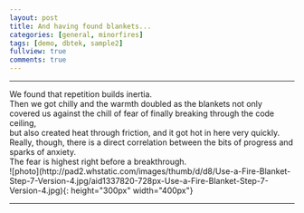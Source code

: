 ```yaml
---
layout: post
title: And having found blankets...
categories: [general, minorfires]
tags: [demo, dbtek, sample2]
fullview: true
comments: true
---
```

<hr/>
We found that repetition builds inertia. <br>
Then we got chilly and the warmth doubled as the blankets not only covered us against the chill of fear of finally breaking through the code ceiling,<br>
but also created heat through friction, and it got hot in here very quickly.<br>
Really, though, there is a direct correlation between the bits of progress and sparks of anxiety.<br>
The fear is highest right before a breakthrough.<br>
![photo](http://pad2.whstatic.com/images/thumb/d/d8/Use-a-Fire-Blanket-Step-7-Version-4.jpg/aid1337820-728px-Use-a-Fire-Blanket-Step-7-Version-4.jpg){: height="300px" width="400px"}
<hr/>